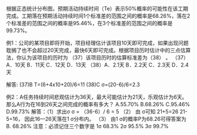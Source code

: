 根据正态统计分布图，预期活动持续时间（Te）表示50%概率的可能性在该工期完成。工期落在预期活动持续时间1个标准差的范围之间的概率是68.26%，落在2个标准差的范围之间的概率是95.46%，在3个标准差的范围之间的概率是99.73%。

例1：公司的某项目即将开始，项目经理估计该项目10天即可完成，如果出现问题耽搁了也不会超过20天完成，最快6天即可完成。根据项目历时估计中的三点估算法，你认为该项目的历时为 （37）该项目历时的估算标准差为（38） 。
（37）A．10天 B．11天 C．12天 D．13天
（38）A．2.1天 B．2.2天 C．2.3天 D．2.4天

解答: (37)B
T=(6+4x10+20)/6=11
(38)C
σ=(20-6)/6=2.3

例2：A任务持续时间悲观估计为36天，最大可能估计为21天，乐观估计为6天。那么A行为在16到26天之间完成的概率有多大？
A.55.70% B.68.26% C.95.46% D.99.73%
解答：（1）求出σ σ = （36-6）/ 6 = 5
（2） 由 σ可知 21+5=26 21-5=16， 因此16—26天落在1 σ分布内。
（3） 由1 σ的概率P为68.26可得答案为 B. 68.26%
注意：必须记住三个数字是 1σ 68.3% 2σ 95.5% 3σ 99.7% 